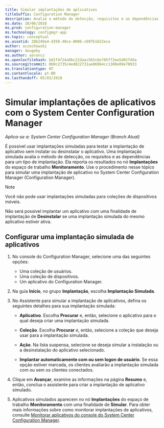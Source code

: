 ```yaml
---
title: Simular implantações de aplicativos
titleSuffix: Configuration Manager
description: Avalie o método de detecção, requisitos e as dependências para um tipo de implantação sem instalar o aplicativo.
ms.date: 10/06/2016
ms.prod: configuration-manager
ms.technology: configmgr-app
ms.topic: conceptual
ms.assetid: 28b240a4-d358-40ce-8006-c697b1622ece
author: aczechowski
manager: dougeby
ms.author: aaroncz
ms.openlocfilehash: bd2f4f24a9bc22daac5b5c6e785ff2ea5d02f49a
ms.sourcegitcommit: 0b0c2735c4ed822731ae069b4cc1380e89e78933
ms.translationtype: HT
ms.contentlocale: pt-BR
ms.lasthandoff: 05/03/2018
---
```

# <a name="simulate-application-deployments-with-system-center-configuration-manager"></a>Simular implantações de aplicativos com o System Center Configuration Manager

*Aplica-se a: System Center Configuration Manager (Branch Atual)*

É possível usar implantações simuladas para testar a implantação de aplicativo sem instalar ou desinstalar o aplicativo. Uma implantação simulada avalia o método de detecção, os requisitos e as dependências para um tipo de implantação. Ela reporta os resultados no nó **Implantações** do espaço de trabalho **Monitoramento**. Use o procedimento nesse tópico para simular uma implantação de aplicativo no System Center Configuration Manager (Configuration Manager).  

> [!NOTE]  
> Você não pode usar implantações simuladas para coleções de dispositivos móveis.  
>   
> Não será possível implantar um aplicativo com uma finalidade de implantação de **Desinstalar** se uma implantação simulada do mesmo aplicativo estiver ativa.  

## <a name="configure-a-simulated-application-deployment"></a>Configurar uma implantação simulada de aplicativos

1.  No console do Configuration Manager, selecione uma das seguintes opções:  
    -   Uma coleção de usuários.  
    -   Uma coleção de dispositivos.  
    -   Um aplicativo do Configuration Manager.  

2.  Na guia **Início**, no grupo **Implantação**, escolha **Implantação Simulada**.  

3.  No Assistente para simular a implantação de aplicativos, defina os seguintes detalhes para sua implantação simulada:  

    -   **Aplicativo**. Escolha **Procurar** e, então, selecione o aplicativo para o qual deseja criar uma implantação simulada.  

    -   **Coleção**. Escolha **Procurar** e, então, selecione a coleção que deseja usar para a implantação simulada.  

    -   **Ação**. Na lista suspensa, selecione se deseja simular a instalação ou a desinstalação do aplicativo selecionado.  

    -   **Implantar automaticamente com ou sem logon de usuário**. Se essa opção estiver marcada, os clientes avaliarão a implantação simulada com ou sem os clientes conectados.  

4.  Clique em **Avançar**, examine as informações na página **Resumo** e, então, conclua o assistente para criar a implantação de aplicativo simulado.  

5.  Aplicativos simulados aparecem no nó **Implantações** do espaço de trabalho **Monitoramento** com uma finalidade de **Simular**. Para obter mais informações sobre como monitorar implantações de aplicativos, consulte [Monitorar aplicativos do console do System Center Configuration Manager](../../apps/deploy-use/monitor-applications-from-the-console.md).  
